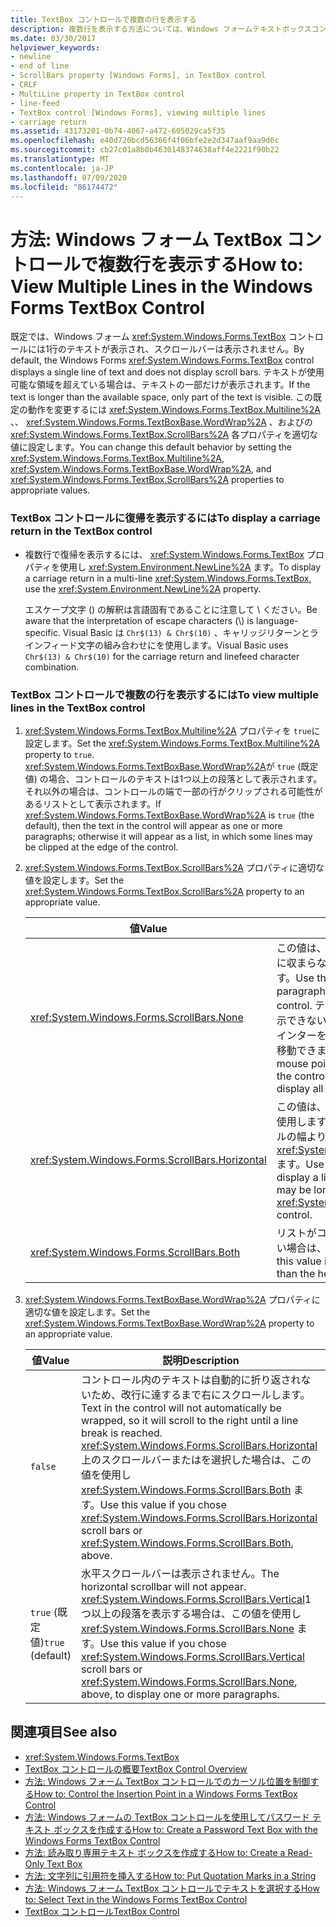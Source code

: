 ```yaml
---
title: TextBox コントロールで複数の行を表示する
description: 複数行を表示する方法については、Windows フォームテキストボックスコントロールで複数行、ワードラップ、およびスクロールバーの各プロパティを設定する方法について説明します。
ms.date: 03/30/2017
helpviewer_keywords:
- newline
- end of line
- ScrollBars property [Windows Forms], in TextBox control
- CRLF
- MultiLine property in TextBox control
- line-feed
- TextBox control [Windows Forms], viewing multiple lines
- carriage return
ms.assetid: 43173201-0b74-4067-a472-605029ca5f35
ms.openlocfilehash: e40d720bcd56366f4f06bfe2e2d347aaf9aa9d6c
ms.sourcegitcommit: cb27c01a8b0b4630148374638aff4e2221f90b22
ms.translationtype: MT
ms.contentlocale: ja-JP
ms.lasthandoff: 07/09/2020
ms.locfileid: "86174472"
---
```

# <a name="how-to-view-multiple-lines-in-the-windows-forms-textbox-control"></a><span data-ttu-id="03243-103">方法: Windows フォーム TextBox コントロールで複数行を表示する</span><span class="sxs-lookup"><span data-stu-id="03243-103">How to: View Multiple Lines in the Windows Forms TextBox Control</span></span>
<span data-ttu-id="03243-104">既定では、Windows フォーム <xref:System.Windows.Forms.TextBox> コントロールには1行のテキストが表示され、スクロールバーは表示されません。</span><span class="sxs-lookup"><span data-stu-id="03243-104">By default, the Windows Forms <xref:System.Windows.Forms.TextBox> control displays a single line of text and does not display scroll bars.</span></span> <span data-ttu-id="03243-105">テキストが使用可能な領域を超えている場合は、テキストの一部だけが表示されます。</span><span class="sxs-lookup"><span data-stu-id="03243-105">If the text is longer than the available space, only part of the text is visible.</span></span> <span data-ttu-id="03243-106">この既定の動作を変更するには <xref:System.Windows.Forms.TextBox.Multiline%2A> 、、 <xref:System.Windows.Forms.TextBoxBase.WordWrap%2A> 、およびの <xref:System.Windows.Forms.TextBox.ScrollBars%2A> 各プロパティを適切な値に設定します。</span><span class="sxs-lookup"><span data-stu-id="03243-106">You can change this default behavior by setting the <xref:System.Windows.Forms.TextBox.Multiline%2A>, <xref:System.Windows.Forms.TextBoxBase.WordWrap%2A>, and <xref:System.Windows.Forms.TextBox.ScrollBars%2A> properties to appropriate values.</span></span>  
  
### <a name="to-display-a-carriage-return-in-the-textbox-control"></a><span data-ttu-id="03243-107">TextBox コントロールに復帰を表示するには</span><span class="sxs-lookup"><span data-stu-id="03243-107">To display a carriage return in the TextBox control</span></span>  
  
- <span data-ttu-id="03243-108">複数行で復帰を表示するには、 <xref:System.Windows.Forms.TextBox> プロパティを使用し <xref:System.Environment.NewLine%2A> ます。</span><span class="sxs-lookup"><span data-stu-id="03243-108">To display a carriage return in a multi-line <xref:System.Windows.Forms.TextBox>, use the <xref:System.Environment.NewLine%2A> property.</span></span>  
  
     <span data-ttu-id="03243-109">エスケープ文字 () の解釈は言語固有であることに注意して \\ ください。</span><span class="sxs-lookup"><span data-stu-id="03243-109">Be aware that the interpretation of escape characters (\\) is language-specific.</span></span> <span data-ttu-id="03243-110">Visual Basic は `Chr$(13) & Chr$(10)` 、キャリッジリターンとラインフィード文字の組み合わせにを使用します。</span><span class="sxs-lookup"><span data-stu-id="03243-110">Visual Basic uses `Chr$(13) & Chr$(10)` for the carriage return and linefeed character combination.</span></span>  
  
### <a name="to-view-multiple-lines-in-the-textbox-control"></a><span data-ttu-id="03243-111">TextBox コントロールで複数の行を表示するには</span><span class="sxs-lookup"><span data-stu-id="03243-111">To view multiple lines in the TextBox control</span></span>  
  
1. <span data-ttu-id="03243-112"><xref:System.Windows.Forms.TextBox.Multiline%2A> プロパティを `true`に設定します。</span><span class="sxs-lookup"><span data-stu-id="03243-112">Set the <xref:System.Windows.Forms.TextBox.Multiline%2A> property to `true`.</span></span> <span data-ttu-id="03243-113"><xref:System.Windows.Forms.TextBoxBase.WordWrap%2A>が `true` (既定値) の場合、コントロールのテキストは1つ以上の段落として表示されます。それ以外の場合は、コントロールの端で一部の行がクリップされる可能性があるリストとして表示されます。</span><span class="sxs-lookup"><span data-stu-id="03243-113">If <xref:System.Windows.Forms.TextBoxBase.WordWrap%2A> is `true` (the default), then the text in the control will appear as one or more paragraphs; otherwise it will appear as a list, in which some lines may be clipped at the edge of the control.</span></span>  
  
2. <span data-ttu-id="03243-114"><xref:System.Windows.Forms.TextBox.ScrollBars%2A> プロパティに適切な値を設定します。</span><span class="sxs-lookup"><span data-stu-id="03243-114">Set the <xref:System.Windows.Forms.TextBox.ScrollBars%2A> property to an appropriate value.</span></span>  
  
    |<span data-ttu-id="03243-115">値</span><span class="sxs-lookup"><span data-stu-id="03243-115">Value</span></span>|<span data-ttu-id="03243-116">説明</span><span class="sxs-lookup"><span data-stu-id="03243-116">Description</span></span>|  
    |-----------|-----------------|  
    |<xref:System.Windows.Forms.ScrollBars.None>|<span data-ttu-id="03243-117">この値は、ほとんど常にコントロールに収まらない段落の場合に使用します。</span><span class="sxs-lookup"><span data-stu-id="03243-117">Use this value if the text will be a paragraph that almost always fits the control.</span></span> <span data-ttu-id="03243-118">テキストが長すぎて一度に表示できない場合、ユーザーはマウスポインターを使用してコントロール内を移動できます。</span><span class="sxs-lookup"><span data-stu-id="03243-118">The user can use the mouse pointer to move around inside the control if the text is too long to display all at once.</span></span>|  
    |<xref:System.Windows.Forms.ScrollBars.Horizontal>|<span data-ttu-id="03243-119">この値は、行の一覧を表示する場合に使用します。その中には、コントロールの幅よりも長い場合があり <xref:System.Windows.Forms.TextBox> ます。</span><span class="sxs-lookup"><span data-stu-id="03243-119">Use this value if you want to display a list of lines, some of which may be longer than the width of the <xref:System.Windows.Forms.TextBox> control.</span></span>|  
    |<xref:System.Windows.Forms.ScrollBars.Both>|<span data-ttu-id="03243-120">リストがコントロールの高さよりも長い場合は、この値を使用します。</span><span class="sxs-lookup"><span data-stu-id="03243-120">Use this value if the list may be longer than the height of the control.</span></span>|  
  
3. <span data-ttu-id="03243-121"><xref:System.Windows.Forms.TextBoxBase.WordWrap%2A> プロパティに適切な値を設定します。</span><span class="sxs-lookup"><span data-stu-id="03243-121">Set the <xref:System.Windows.Forms.TextBoxBase.WordWrap%2A> property to an appropriate value.</span></span>  
  
    |<span data-ttu-id="03243-122">値</span><span class="sxs-lookup"><span data-stu-id="03243-122">Value</span></span>|<span data-ttu-id="03243-123">説明</span><span class="sxs-lookup"><span data-stu-id="03243-123">Description</span></span>|  
    |-----------|-----------------|  
    |`false`|<span data-ttu-id="03243-124">コントロール内のテキストは自動的に折り返されないため、改行に達するまで右にスクロールします。</span><span class="sxs-lookup"><span data-stu-id="03243-124">Text in the control will not automatically be wrapped, so it will scroll to the right until a line break is reached.</span></span> <span data-ttu-id="03243-125"><xref:System.Windows.Forms.ScrollBars.Horizontal>上のスクロールバーまたはを選択した場合は、この値を使用し <xref:System.Windows.Forms.ScrollBars.Both> ます。</span><span class="sxs-lookup"><span data-stu-id="03243-125">Use this value if you chose <xref:System.Windows.Forms.ScrollBars.Horizontal> scroll bars or <xref:System.Windows.Forms.ScrollBars.Both>, above.</span></span>|  
    |<span data-ttu-id="03243-126">`true` (既定値)</span><span class="sxs-lookup"><span data-stu-id="03243-126">`true` (default)</span></span>|<span data-ttu-id="03243-127">水平スクロールバーは表示されません。</span><span class="sxs-lookup"><span data-stu-id="03243-127">The horizontal scrollbar will not appear.</span></span> <span data-ttu-id="03243-128"><xref:System.Windows.Forms.ScrollBars.Vertical>1 つ以上の段落を表示する場合は、この値を使用し <xref:System.Windows.Forms.ScrollBars.None> ます。</span><span class="sxs-lookup"><span data-stu-id="03243-128">Use this value if you chose <xref:System.Windows.Forms.ScrollBars.Vertical> scroll bars or <xref:System.Windows.Forms.ScrollBars.None>, above, to display one or more paragraphs.</span></span>|  
  
## <a name="see-also"></a><span data-ttu-id="03243-129">関連項目</span><span class="sxs-lookup"><span data-stu-id="03243-129">See also</span></span>

- <xref:System.Windows.Forms.TextBox>
- [<span data-ttu-id="03243-130">TextBox コントロールの概要</span><span class="sxs-lookup"><span data-stu-id="03243-130">TextBox Control Overview</span></span>](textbox-control-overview-windows-forms.md)
- [<span data-ttu-id="03243-131">方法: Windows フォーム TextBox コントロールでのカーソル位置を制御する</span><span class="sxs-lookup"><span data-stu-id="03243-131">How to: Control the Insertion Point in a Windows Forms TextBox Control</span></span>](how-to-control-the-insertion-point-in-a-windows-forms-textbox-control.md)
- [<span data-ttu-id="03243-132">方法: Windows フォームの TextBox コントロールを使用してパスワード テキスト ボックスを作成する</span><span class="sxs-lookup"><span data-stu-id="03243-132">How to: Create a Password Text Box with the Windows Forms TextBox Control</span></span>](how-to-create-a-password-text-box-with-the-windows-forms-textbox-control.md)
- [<span data-ttu-id="03243-133">方法: 読み取り専用テキスト ボックスを作成する</span><span class="sxs-lookup"><span data-stu-id="03243-133">How to: Create a Read-Only Text Box</span></span>](how-to-create-a-read-only-text-box-windows-forms.md)
- [<span data-ttu-id="03243-134">方法: 文字列に引用符を挿入する</span><span class="sxs-lookup"><span data-stu-id="03243-134">How to: Put Quotation Marks in a String</span></span>](how-to-put-quotation-marks-in-a-string-windows-forms.md)
- [<span data-ttu-id="03243-135">方法: Windows フォーム TextBox コントロールでテキストを選択する</span><span class="sxs-lookup"><span data-stu-id="03243-135">How to: Select Text in the Windows Forms TextBox Control</span></span>](how-to-select-text-in-the-windows-forms-textbox-control.md)
- [<span data-ttu-id="03243-136">TextBox コントロール</span><span class="sxs-lookup"><span data-stu-id="03243-136">TextBox Control</span></span>](textbox-control-windows-forms.md)
